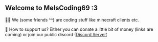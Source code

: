 ## Welcome to MeIsCoding69 :3

🙋‍♀️ We (some friends ^^) are coding stuff like minecraft clients etc.

🌈 How to support us? Either you can donate a little bit of money (links are coming) or join our public discord ([Discord Server](https://discord.gg/Msd62FzBB3 "Join our Discord"))



<!--

**Here are some ideas to get you started:**

🙋‍♀️ A short introduction - what is your organization all about?
🌈 Contribution guidelines - how can the community get involved?
👩‍💻 Useful resources - where can the community find your docs? Is there anything else the community should know?
🍿 Fun facts - what does your team eat for breakfast?
🧙 Remember, you can do mighty things with the power of [Markdown](https://docs.github.com/github/writing-on-github/getting-started-with-writing-and-formatting-on-github/basic-writing-and-formatting-syntax)
-->
